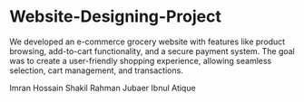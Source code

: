 # Website-Designing-Project
We developed an e-commerce grocery website with features like product browsing, add-to-cart functionality, and a secure payment system. The goal was to create a user-friendly shopping experience, allowing seamless selection, cart management, and transactions.



Imran Hossain
Shakil Rahman
Jubaer Ibnul Atique
